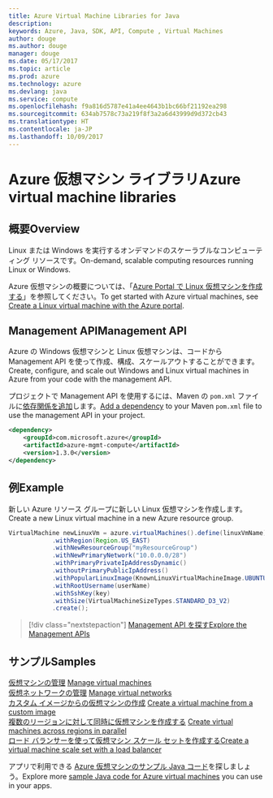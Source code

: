 ```yaml
---
title: Azure Virtual Machine Libraries for Java
description: 
keywords: Azure, Java, SDK, API, Compute , Virtual Machines
author: douge
ms.author: douge
manager: douge
ms.date: 05/17/2017
ms.topic: article
ms.prod: azure
ms.technology: azure
ms.devlang: java
ms.service: compute
ms.openlocfilehash: f9a816d5787e41a4ee4643b1bc66bf21192ea298
ms.sourcegitcommit: 634ab7578c73a219f8f3a2a6d43999d9d372cb43
ms.translationtype: HT
ms.contentlocale: ja-JP
ms.lasthandoff: 10/09/2017
---
```

# <a name="azure-virtual-machine-libraries"></a><span data-ttu-id="9e979-103">Azure 仮想マシン ライブラリ</span><span class="sxs-lookup"><span data-stu-id="9e979-103">Azure virtual machine libraries</span></span>

## <a name="overview"></a><span data-ttu-id="9e979-104">概要</span><span class="sxs-lookup"><span data-stu-id="9e979-104">Overview</span></span>

<span data-ttu-id="9e979-105">Linux または Windows を実行するオンデマンドのスケーラブルなコンピューティング リソースです。</span><span class="sxs-lookup"><span data-stu-id="9e979-105">On-demand, scalable computing resources running Linux or Windows.</span></span>

<span data-ttu-id="9e979-106">Azure 仮想マシンの概要については、「[Azure Portal で Linux 仮想マシンを作成する](/azure/virtual-machines/linux/quick-create-portal)」を参照してください。</span><span class="sxs-lookup"><span data-stu-id="9e979-106">To get started with Azure virtual machines, see [Create a Linux virtual machine with the Azure portal](/azure/virtual-machines/linux/quick-create-portal).</span></span>

## <a name="management-api"></a><span data-ttu-id="9e979-107">Management API</span><span class="sxs-lookup"><span data-stu-id="9e979-107">Management API</span></span>

<span data-ttu-id="9e979-108">Azure の Windows 仮想マシンと Linux 仮想マシンは、コードから Management API を使って作成、構成、スケールアウトすることができます。</span><span class="sxs-lookup"><span data-stu-id="9e979-108">Create, configure, and scale out Windows and Linux virtual machines in Azure from your code with the management API.</span></span>

<span data-ttu-id="9e979-109">プロジェクトで Management API を使用するには、Maven の `pom.xml` ファイルに[依存関係を追加](https://maven.apache.org/guides/getting-started/index.html#How_do_I_use_external_dependencies)します。</span><span class="sxs-lookup"><span data-stu-id="9e979-109">[Add a dependency](https://maven.apache.org/guides/getting-started/index.html#How_do_I_use_external_dependencies) to your Maven `pom.xml` file to use the management API in your project.</span></span>  

```XML
<dependency>
    <groupId>com.microsoft.azure</groupId>
    <artifactId>azure-mgmt-compute</artifactId>
    <version>1.3.0</version>
</dependency>
```   


## <a name="example"></a><span data-ttu-id="9e979-110">例</span><span class="sxs-lookup"><span data-stu-id="9e979-110">Example</span></span>

<span data-ttu-id="9e979-111">新しい Azure リソース グループに新しい Linux 仮想マシンを作成します。</span><span class="sxs-lookup"><span data-stu-id="9e979-111">Create a new Linux virtual machine in a new Azure resource group.</span></span>

```java
VirtualMachine newLinuxVm = azure.virtualMachines().define(linuxVmName)
            .withRegion(Region.US_EAST)
            .withNewResourceGroup("myResourceGroup")
            .withNewPrimaryNetwork("10.0.0.0/28")
            .withPrimaryPrivateIpAddressDynamic()
            .withoutPrimaryPublicIpAddress()
            .withPopularLinuxImage(KnownLinuxVirtualMachineImage.UBUNTU_SERVER_16_04_LTS)
            .withRootUsername(userName)
            .withSshKey(key)
            .withSize(VirtualMachineSizeTypes.STANDARD_D3_V2)
            .create();
```

> [!div class="nextstepaction"]
> [<span data-ttu-id="9e979-112">Management API を探す</span><span class="sxs-lookup"><span data-stu-id="9e979-112">Explore the Management APIs</span></span>](/java/api/overview/azure/virtualmachines/managementapi)


## <a name="samples"></a><span data-ttu-id="9e979-113">サンプル</span><span class="sxs-lookup"><span data-stu-id="9e979-113">Samples</span></span>

<span data-ttu-id="9e979-114">[仮想マシンの管理][1] </span><span class="sxs-lookup"><span data-stu-id="9e979-114">[Manage virtual machines][1] </span></span>  
<span data-ttu-id="9e979-115">[仮想ネットワークの管理][6] </span><span class="sxs-lookup"><span data-stu-id="9e979-115">[Manage virtual networks][6] </span></span>  
<span data-ttu-id="9e979-116">[カスタム イメージからの仮想マシンの作成][2] </span><span class="sxs-lookup"><span data-stu-id="9e979-116">[Create a virtual machine from a custom image][2] </span></span>  
<span data-ttu-id="9e979-117">[複数のリージョンに対して同時に仮想マシンを作成する][5]  </span><span class="sxs-lookup"><span data-stu-id="9e979-117">[Create virtual machines across regions in parallel][5]  </span></span>  
<span data-ttu-id="9e979-118">[ロード バランサーを使って仮想マシン スケール セットを作成する][7]</span><span class="sxs-lookup"><span data-stu-id="9e979-118">[Create a virtual machine scale set with a load balancer][7]</span></span>    

[1]: ../docs-ref-conceptual/java-sdk-manage-virtual-machines.md
[2]: https://azure.microsoft.com/resources/samples/managed-disk-java-create-virtual-machine-using-custom-image/
[5]: ../docs-ref-conceptual/java-sdk-virtual-machines-in-parallel.md
[6]: ../docs-ref-conceptual/java-sdk-manage-virtual-networks.md
[7]: ../docs-ref-conceptual/java-sdk-manage-vm-scalesets.md

<span data-ttu-id="9e979-119">アプリで利用できる [Azure 仮想マシンのサンプル Java コード](https://azure.microsoft.com/resources/samples/?platform=java&term=VM)を探しましょう。</span><span class="sxs-lookup"><span data-stu-id="9e979-119">Explore more [sample Java code for Azure virtual machines](https://azure.microsoft.com/resources/samples/?platform=java&term=VM) you can use in your apps.</span></span>